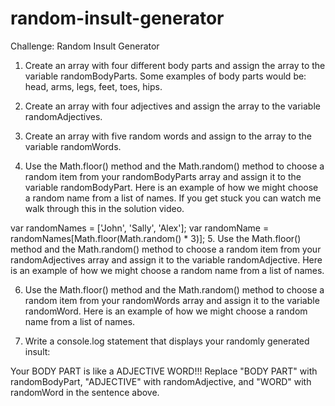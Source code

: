 # random-insult-generator
Challenge: Random Insult Generator

1. Create an array with four different body parts and assign the array to the variable randomBodyParts. Some examples of body parts would be: head, arms, legs, feet, toes, hips.

2. Create an array with four adjectives and assign the array to the variable randomAdjectives.

3. Create an array with five random words and assign to the array to the variable randomWords.

4. Use the Math.floor() method and the Math.random() method to choose a random item from your randomBodyParts array and assign it to the variable randomBodyPart. Here is an example of how we might choose a random name from a list of names. If you get stuck you can watch me walk through this in the solution video.

var randomNames = ['John', 'Sally', 'Alex'];
var randomName = randomNames[Math.floor(Math.random() * 3)];
5. Use the Math.floor() method and the Math.random() method to choose a random item from your randomAdjectives array and assign it to the variable randomAdjective. Here is an example of how we might choose a random name from a list of names.

6. Use the Math.floor() method and the Math.random() method to choose a random item from your randomWords array and assign it to the variable randomWord. Here is an example of how we might choose a random name from a list of names.

7. Write a console.log statement that displays your randomly generated insult:

Your BODY PART is like a ADJECTIVE WORD!!!
Replace  "BODY PART" with randomBodyPart, "ADJECTIVE" with randomAdjective, and  "WORD" with randomWord in the sentence above.


